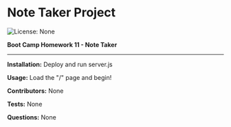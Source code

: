 # Note Taker Project
![License: None](https://img.shields.io/badge/License-None-brightgreen)


__Boot Camp Homework 11 - Note Taker__

---

__Installation:__
Deploy and run server.js

__Usage:__
Load the "/" page and begin!

__Contributors:__
None

__Tests:__
None

__Questions:__
None
